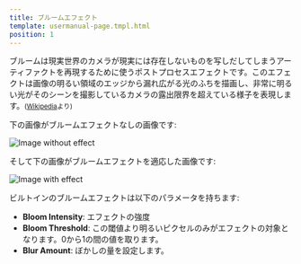 ```yaml
---
title: ブルームエフェクト
template: usermanual-page.tmpl.html
position: 1
---
```


ブルームは現実世界のカメラが現実には存在しないものを写しだしてしまうアーティファクトを再現するために使うポストプロセスエフェクトです。このエフェクトは画像の明るい領域のエッジから漏れ広がる光のふちを描画し、非常に明るい光がそのシーンを撮影しているカメラの露出限界を超えている様子を表現します。<small>([Wikipedia][1]より)</small>

下の画像がブルームエフェクトなしの画像です:

<img alt="Image without effect" src="/images/platform/posteffects/without_effects.png"></img>

そして下の画像がブルームエフェクトを適応した画像です:

<img alt="Image with effect" src="/images/platform/posteffects/with_bloom.png"></img>

ビルトインのブルームエフェクトは以下のパラメータを持ちます:
* **Bloom Intensity**: エフェクトの強度
* **Bloom Threshold**: この閾値より明るいピクセルのみがエフェクトの対象となります。0から1の間の値を取ります。
* **Blur Amount**: ぼかしの量を設定します。

[1]: http://en.wikipedia.org/wiki/Bloom_(shader_effect)

